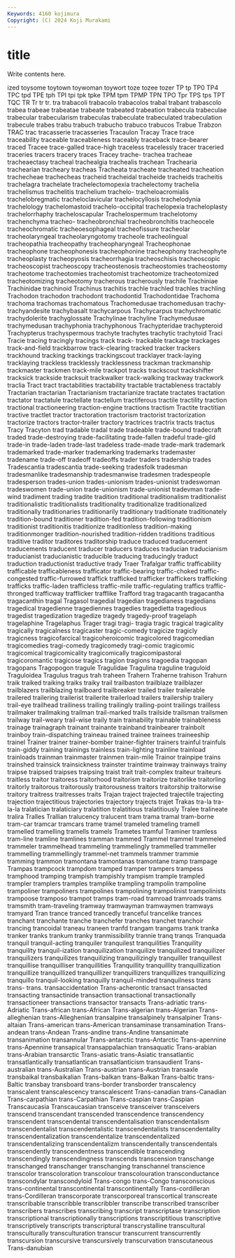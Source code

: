 ```yaml
---
Keywords: 4160 kojimura
Copyright: (C) 2024 Koji Murakami
---
```


# title

Write contents here.



ized toysome toytown toywoman toywort toze tozee
tozer TP tp TP0 TP4 TPC tpd TPE tph TPI
tpi tpk tpke TPM tpm TPMP TPN TPO Tpr TPS
tps TPT TQC TR Tr tr tr. tra trabacoli trabacolo
trabacolos trabal trabant trabascolo trabea trabeae trabeatae trabeate trabeated trabeation
trabecula trabeculae trabecular trabecularism trabeculas trabeculate trabeculated trabeculation trabecule trabes
trabu trabuch trabucho trabuco trabucos Trabue Trabzon TRAC trac tracasserie
tracasseries Tracaulon Tracay Trace trace traceability traceable traceableness traceably traceback
trace-bearer traced Tracee trace-galled trace-high traceless tracelessly tracer traceried traceries
tracers tracery traces Tracey trache- trachea tracheae tracheaectasy tracheal trachealgia
trachealis trachean Trachearia trachearian tracheary tracheas Tracheata tracheate tracheated tracheation
trachecheae trachecheas tracheid tracheidal tracheide tracheids tracheitis trachelagra trachelate trachelectomopexia
trachelectomy trachelia trachelismus trachelitis trachelium trachelo- tracheloacromialis trachelobregmatic tracheloclavicular trachelocyllosis
trachelodynia trachelology trachelomastoid trachelo-occipital trachelopexia tracheloplasty trachelorrhaphy tracheloscapular Trachelospermum trachelotomy
trachenchyma tracheo- tracheobronchial tracheobronchitis tracheocele tracheochromatic tracheoesophageal tracheofissure tracheolar tracheolaryngeal
tracheolaryngotomy tracheole tracheolingual tracheopathia tracheopathy tracheopharyngeal Tracheophonae tracheophone tracheophonesis tracheophonine
tracheophony tracheophyte tracheoplasty tracheopyosis tracheorrhagia tracheoschisis tracheoscopic tracheoscopist tracheoscopy tracheostenosis
tracheostomies tracheostomy tracheotome tracheotomies tracheotomist tracheotomize tracheotomized tracheotomizing tracheotomy tracherous
tracherously trachile Trachiniae Trachinidae trachinoid Trachinus trachitis trachle trachled trachles
trachling Trachodon trachodon trachodont trachodontid Trachodontidae Trachoma trachoma trachomas trachomatous
Trachomedusae trachomedusan trachy- trachyandesite trachybasalt trachycarpous Trachycarpus trachychromatic trachydolerite trachyglossate
Trachylinae trachyline Trachymedusae trachymedusan trachyphonia trachyphonous Trachypteridae trachypteroid Trachypterus trachyspermous
trachyte trachytes trachytic trachytoid Traci Tracie tracing tracingly tracings track
track- trackable trackage trackages track-and-field trackbarrow track-clearing tracked tracker trackers
trackhound tracking trackings trackingscout tracklayer track-laying tracklaying trackless tracklessly tracklessness
trackman trackmanship trackmaster trackmen track-mile trackpot tracks trackscout trackshifter tracksick
trackside tracksuit trackwalker track-walking trackway trackwork traclia Tract tract tractabilities
tractability tractable tractableness tractably Tractarian tractarian Tractarianism tractarianize tractate tractates
tractation tractator tractatule tractellate tractellum tractiferous tractile tractility traction tractional
tractioneering traction-engine tractions tractism Tractite tractitian tractive tractlet tractor tractoration
tractorism tractorist tractorization tractorize tractors tractor-trailer tractory tractrices tractrix tracts
tractus Tracy Tracyton trad tradable tradal trade tradeable trade-bound tradecraft
traded trade-destroying trade-facilitating trade-fallen tradeful trade-gild trade-in trade-laden trade-last tradeless
trade-made trade-mark trademark trademarked trade-marker trademarking trademarks trademaster tradename trade-off
tradeoff tradeoffs trader traders tradership trades Tradescantia tradescantia trade-seeking tradesfolk
tradesman tradesmanlike tradesmanship tradesmanwise tradesmen tradespeople tradesperson trades-union trades-unionism trades-unionist
tradeswoman tradeswomen trade-union trade-unionism trade-unionist tradevman trade-wind tradiment trading tradite
tradition traditional traditionalism traditionalist traditionalistic traditionalists traditionality traditionalize traditionalized traditionally
traditionaries traditionarily traditionary traditionate traditionately tradition-bound traditioner tradition-fed tradition-following traditionism
traditionist traditionitis traditionize traditionless tradition-making traditionmonger tradition-nourished tradition-ridden traditions traditious
traditive traditor traditores traditorship traduce traduced traducement traducements traducent traducer
traducers traduces traducian traducianism traducianist traducianistic traducible traducing traducingly traduct
traduction traductionist traductive trady Traer Trafalgar traffic trafficability trafficable trafficableness
trafficator traffic-bearing traffic-choked traffic-congested traffic-furrowed traffick trafficked trafficker traffickers trafficking
trafficks traffic-laden trafficless traffic-mile traffic-regulating traffics traffic-thronged trafficway trafflicker trafflike
Trafford trag tragacanth tragacantha tragacanthin tragal Tragasol tragedial tragedian tragedianess
tragedians tragedical tragedienne tragediennes tragedies tragedietta tragedious tragedist tragedization tragedize
tragedy tragedy-proof tragelaph tragelaphine Tragelaphus Trager tragi tragi- tragia tragic
tragical tragicality tragically tragicalness tragicaster tragic-comedy tragicize tragicly tragicness tragicofarcical
tragicoheroicomic tragicolored tragicomedian tragicomedies tragi-comedy tragicomedy tragi-comic tragicomic tragicomical tragicomicality
tragicomically tragicomipastoral tragicoromantic tragicose tragics tragion tragions tragoedia tragopan tragopans
Tragopogon tragule Tragulidae Tragulina traguline traguloid Traguloidea Tragulus tragus trah
traheen Trahern Traherne trahison Trahurn traik traiked traiking traiks traiky
trail trailbaston trailblaze trailblazer trailblazers trailblazing trailboard trailbreaker trailed trailer
trailerable trailered trailering trailerist trailerite trailerload trailers trailership trailery trail-eye
trailhead trailiness trailing trailingly trailing-point trailings trailless trailmaker trailmaking trailman
trail-marked trails trailside trailsman trailsmen trailway trail-weary trail-wise traily train
trainability trainable trainableness trainage trainagraph trainant trainante trainband trainbearer trainbolt
trainboy train-dispatching traineau trained trainee trainees traineeship trainel Trainer trainer
trainer-bomber trainer-fighter trainers trainful trainfuls train-giddy training trainings trainless train-lighting
trainline trainload trainloads trainman trainmaster trainmen train-mile Trainor trainpipe trains
trainshed trainsick trainsickness trainster traintime trainway trainways trainy traipse traipsed
traipses traipsing traist trait trait-complex traiteur traiteurs traitless traitor traitoress
traitorhood traitorism traitorize traitorlike traitorling traitorly traitorous traitorously traitorousness traitors
traitorship traitorwise traitory traitress traitresses traits Trajan traject trajected trajectile
trajecting trajection trajectitious trajectories trajectory trajects trajet Trakas tra-la tra-la-la
tralatician tralaticiary tralatition tralatitious tralatitiously Tralee tralineate tralira Tralles Trallian
tralucency tralucent tram trama tramal tram-borne tram-car tramcar tramcars trame
tramel trameled trameling tramell tramelled tramelling tramells tramels Trametes tramful
Traminer tramless tram-line tramline tramlines tramman trammed Trammel trammel trammeled
trammeler trammelhead trammeling trammelingly trammelled trammeller trammelling trammellingly trammel-net trammels
trammer trammie tramming trammon tramontana tramontanas tramontane tramp trampage Trampas
trampcock trampdom tramped tramper trampers trampess tramphood tramping trampish trampishly
trampism trample trampled trampler tramplers tramples tramplike trampling trampolin trampoline
trampoliner trampoliners trampolines trampolining trampolinist trampolinists trampoose tramposo trampot tramps
tram-road tramroad tramroads trams tramsmith tram-traveling tramway tramwayman tramwaymen tramways
tramyard Tran trance tranced trancedly tranceful trancelike trances tranchant tranchante
tranche tranchefer tranches tranchet tranchoir trancing trancoidal traneau traneen tranfd
trangam trangams trank tranka tranker tranks trankum tranky tranmissibility trannie
tranq tranqs Tranquada tranquil tranquil-acting tranquiler tranquilest tranquilities Tranquility tranquility
tranquil-ization tranquilization tranquilize tranquilized tranquilizer tranquilizers tranquilizes tranquilizing tranquilizingly tranquiller
tranquillest tranquillise tranquilliser tranquillities Tranquillity tranquillity tranquillization tranquillize tranquillized tranquillizer
tranquillizers tranquillizes tranquillizing tranquillo tranquil-looking tranquilly tranquil-minded tranquilness trans trans-
trans. transaccidentation Trans-acherontic transact transacted transacting transactinide transaction transactional transactionally
transactioneer transactions transactor transacts Trans-adriatic trans-Adriatic Trans-african trans-African Trans-algerian trans-Algerian
Trans-alleghenian trans-Alleghenian transalpine transalpinely transalpiner Trans-altaian Trans-american trans-American transaminase transamination
Trans-andean trans-Andean Trans-andine trans-Andine transanimate transanimation transannular Trans-antarctic trans-Antarctic Trans-apennine
trans-Apennine transapical transappalachian transaquatic Trans-arabian trans-Arabian transarctic Trans-asiatic trans-Asiatic transatlantic
transatlantically transatlantican transatlanticism transaudient Trans-australian trans-Australian Trans-austrian trans-Austrian transaxle transbaikal
transbaikalian Trans-balkan trans-Balkan Trans-baltic trans-Baltic transbay transboard trans-border transborder transcalency
transcalent transcalescency transcalescent Trans-canadian trans-Canadian Trans-carpathian trans-Carpathian Trans-caspian trans-Caspian Transcaucasia
Transcaucasian transceive transceiver transceivers transcend transcendant transcended transcendence transcendency transcendent
transcendental transcendentalisation transcendentalism transcendentalist transcendentalistic transcendentalists transcendentality transcendentalization transcendentalize transcendentalized
transcendentalizing transcendentalizm transcendentally transcendentals transcendently transcendentness transcendible transcending transcendingly transcendingness
transcends transcension transchange transchanged transchanger transchanging transchannel transcience transcolor transcoloration
transcolour transcolouration transconductance transcondylar transcondyloid Trans-congo trans-Congo transconscious trans-continental transcontinental
transcontinentally Trans-cordilleran trans-Cordilleran transcorporate transcorporeal transcortical transcreate transcribable transcribble transcribbler
transcribe transcribed transcriber transcribers transcribes transcribing transcript transcriptase transcription transcriptional
transcriptionally transcriptions transcriptitious transcriptive transcriptively transcripts transcriptural transcrystalline transcultural transculturally
transculturation transcur transcurrent transcurrently transcursion transcursive transcursively transcurvation transcutaneous Trans-danubian
